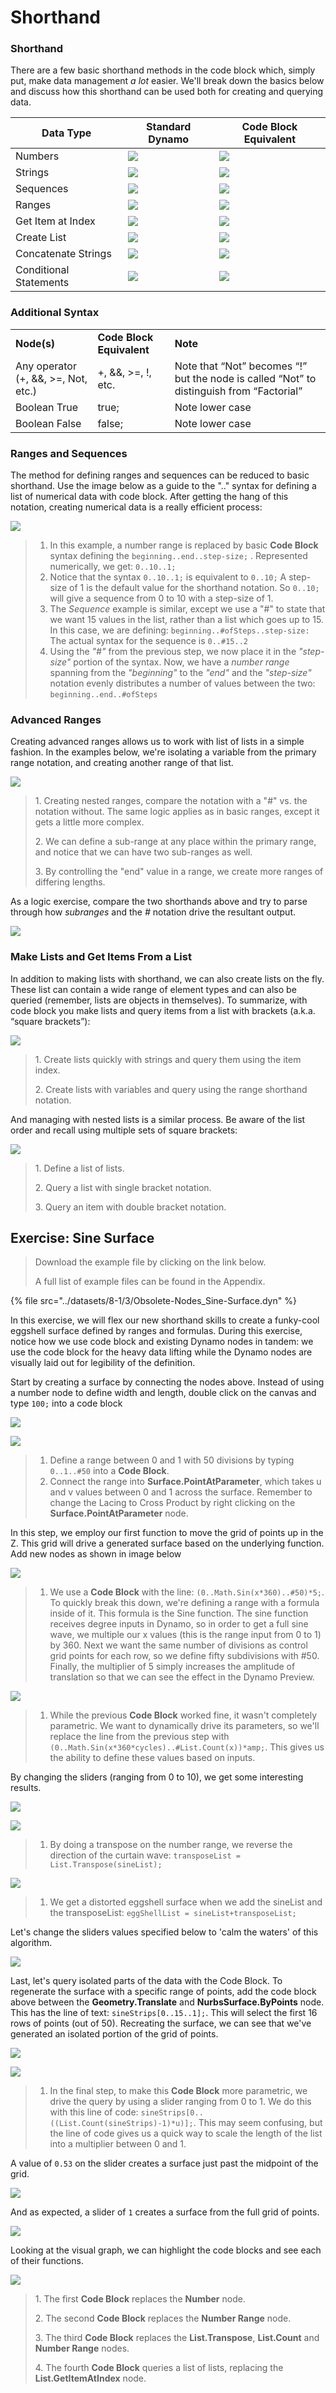 # Shorthand

### Shorthand

There are a few basic shorthand methods in the code block which, simply put, make data management _a lot_ easier. We'll break down the basics below and discuss how this shorthand can be used both for creating and querying data.

| **Data Type**          | **Standard Dynamo**                                      | **Code Block Equivalent**                                    |
| ---------------------- | -------------------------------------------------------- | ------------------------------------------------------------- |
| Numbers                | ![](../images/8-1/3/01node-numbers.jpg)       | ![](../images/8-1/3/01codeblock-numbers.jpg)       |
| Strings                | ![](../images/8-1/3/02node-string.jpg)        | ![](../images/8-1/3/02codeblock-string.jpg)         |
| Sequences              | ![](../images/8-1/3/03node-sequence.jpg)       | ![](../images/8-1/3/03codeblock-sequence.jpg)       |
| Ranges                 | ![](../images/8-1/3/04node-range.jpg)          | ![](../images/8-1/3/04codeblock-range.jpg)         |
| Get Item at Index      | ![](../images/8-1/3/05node-listgetitem.jpg) | ![](../images/8-1/3/05codeblock-listgetitem.jpg) |
| Create List            | ![](../images/8-1/3/06node-listcreate.jpg)   | ![](../images/8-1/3/06codeblock-listcreate.jpg)   |
| Concatenate Strings    | ![](../images/8-1/3/07node-stringconcat.jpg) | ![](../images/8-1/3/07codeblock-stringconcat.jpg) |
| Conditional Statements | ![](../images/8-1/3/08node-conditional.jpg)   | ![](../images/8-1/3/08codeblock-conditional.jpg)   |

### Additional Syntax

|                                     |                           |                                                                                          |
| ----------------------------------- | ------------------------- | ---------------------------------------------------------------------------------------- |
| **Node(s)**                         | **Code Block Equivalent** | **Note**                                                                                 |
| Any operator (+, &&, >=, Not, etc.) | +, &&, >=, !, etc.        | Note that “Not” becomes “!” but the node is called “Not” to distinguish from “Factorial” |
| Boolean True                        | true;                     | Note lower case                                                                          |
| Boolean False                       | false;                    | Note lower case                                                                          |

### Ranges and Sequences

The method for defining ranges and sequences can be reduced to basic shorthand. Use the image below as a guide to the ".." syntax for defining a list of numerical data with code block. After getting the hang of this notation, creating numerical data is a really efficient process:

![](../images/8-1/3/shorthand-rangesandsequences.jpg)

> 1. In this example, a number range is replaced by basic **Code Block** syntax defining the `beginning..end..step-size;` . Represented numerically, we get: `0..10..1;`
> 2. Notice that the syntax `0..10..1;` is equivalent to `0..10;` A step-size of 1 is the default value for the shorthand notation. So `0..10;` will give a sequence from 0 to 10 with a step-size of 1.
> 3. The _Sequence_ example is similar, except we use a "#" to state that we want 15 values in the list, rather than a list which goes up to 15. In this case, we are defining: `beginning..#ofSteps..step-size:` The actual syntax for the sequence is `0..#15..2`
> 4. Using the _"#"_ from the previous step, we now place it in the _"step-size"_ portion of the syntax. Now, we have a _number range_ spanning from the _"beginning"_ to the _"end"_ and the _"step-size"_ notation evenly distributes a number of values between the two: `beginning..end..#ofSteps`

### Advanced Ranges

Creating advanced ranges allows us to work with list of lists in a simple fashion. In the examples below, we're isolating a variable from the primary range notation, and creating another range of that list.

![](../images/8-1/3/shorthand-advancerange01.jpg)

> 1\. Creating nested ranges, compare the notation with a "#" vs. the notation without. The same logic applies as in basic ranges, except it gets a little more complex.
>
> 2\. We can define a sub-range at any place within the primary range, and notice that we can have two sub-ranges as well.
>
> 3\. By controlling the "end" value in a range, we create more ranges of differing lengths.

As a logic exercise, compare the two shorthands above and try to parse through how _subranges_ and the _#_ notation drive the resultant output.

![](../images/8-1/3/shorthand-advancerange02.jpg)

### Make Lists and Get Items From a List

In addition to making lists with shorthand, we can also create lists on the fly. These list can contain a wide range of element types and can also be queried (remember, lists are objects in themselves). To summarize, with code block you make lists and query items from a list with brackets (a.k.a. “square brackets”):

![](../images/8-1/3/shorthand-list&getfromlist01.jpg)

> 1\. Create lists quickly with strings and query them using the item index.
>
> 2\. Create lists with variables and query using the range shorthand notation.

And managing with nested lists is a similar process. Be aware of the list order and recall using multiple sets of square brackets:

![](../images/8-1/3/shorthand-list&getfromlist02.jpg)

> 1\. Define a list of lists.
>
> 2\. Query a list with single bracket notation.
>
> 3\. Query an item with double bracket notation.

## Exercise: Sine Surface

> Download the example file by clicking on the link below.
>
> A full list of example files can be found in the Appendix.

{% file src="../datasets/8-1/3/Obsolete-Nodes_Sine-Surface.dyn" %}

In this exercise, we will flex our new shorthand skills to create a funky-cool eggshell surface defined by ranges and formulas. During this exercise, notice how we use code block and existing Dynamo nodes in tandem: we use the code block for the heavy data lifting while the Dynamo nodes are visually laid out for legibility of the definition.

Start by creating a surface by connecting the nodes above. Instead of using a number node to define width and length, double click on the canvas and type `100;` into a code block

![](../images/8-1/3/shorthand-exercise01.jpg)

![](../images/8-1/3/shorthand-exercise02.jpg)

> 1. Define a range between 0 and 1 with 50 divisions by typing `0..1..#50` into a **Code Block**.
> 2. Connect the range into **Surface.PointAtParameter**, which takes u and v values between 0 and 1 across the surface. Remember to change the Lacing to Cross Product by right clicking on the **Surface.PointAtParameter** node.

In this step, we employ our first function to move the grid of points up in the Z. This grid will drive a generated surface based on the underlying function. Add new nodes as shown in image below

![](../images/8-1/3/shorthand-exercise03.jpg)

> 1. We use a **Code Block** with the line: `(0..Math.Sin(x*360)..#50)*5;`. To quickly break this down, we're defining a range with a formula inside of it. This formula is the Sine function. The sine function receives degree inputs in Dynamo, so in order to get a full sine wave, we multiple our x values (this is the range input from 0 to 1) by 360. Next we want the same number of divisions as control grid points for each row, so we define fifty subdivisions with #50. Finally, the multiplier of 5 simply increases the amplitude of translation so that we can see the effect in the Dynamo Preview.

![](../images/8-1/3/shorthand-exercise04.jpg)

> 1. While the previous **Code Block** worked fine, it wasn't completely parametric. We want to dynamically drive its parameters, so we'll replace the line from the previous step with `(0..Math.Sin(x*360*cycles)..#List.Count(x))*amp;`. This gives us the ability to define these values based on inputs.

By changing the sliders (ranging from 0 to 10), we get some interesting results.

![](../images/8-1/3/shorthand-exercise05.gif)

![](../images/8-1/3/shorthand-exercise06.jpg)

> 1. By doing a transpose on the number range, we reverse the direction of the curtain wave: `transposeList = List.Transpose(sineList);`

![](../images/8-1/3/shorthand-exercise07.jpg)

> 1. We get a distorted eggshell surface when we add the sineList and the transposeList: `eggShellList = sineList+transposeList;`

Let's change the sliders values specified below to 'calm the waters' of this algorithm.

![](../images/8-1/3/shorthand-exercise08.jpg)

Last, let's query isolated parts of the data with the Code Block. To regenerate the surface with a specific range of points, add the code block above between the **Geometry.Translate** and **NurbsSurface.ByPoints** node. This has the line of text: `sineStrips[0..15..1];`. This will select the first 16 rows of points (out of 50). Recreating the surface, we can see that we've generated an isolated portion of the grid of points.

![](../images/8-1/3/shorthand-exercise09.jpg)

![](../images/8-1/3/shorthand-exercise10.jpg)

> 1. In the final step, to make this **Code Block** more parametric, we drive the query by using a slider ranging from 0 to 1. We do this with this line of code: `sineStrips[0..((List.Count(sineStrips)-1)*u)];`. This may seem confusing, but the line of code gives us a quick way to scale the length of the list into a multiplier between 0 and 1.

A value of `0.53` on the slider creates a surface just past the midpoint of the grid.

![](../images/8-1/3/shorthand-exercise11.jpg)

And as expected, a slider of `1` creates a surface from the full grid of points.

![](../images/8-1/3/shorthand-exercise12.jpg)

Looking at the visual graph, we can highlight the code blocks and see each of their functions.

![](../images/8-1/3/shorthand-exercise13.jpg)

> 1\. The first **Code Block** replaces the **Number** node.
>
> 2\. The second **Code Block** replaces the **Number Range** node.
>
> 3\. The third **Code Block** replaces the **List.Transpose**, **List.Count** and **Number Range** nodes.
>
> 4\. The fourth **Code Block** queries a list of lists, replacing the **List.GetItemAtIndex** node.
